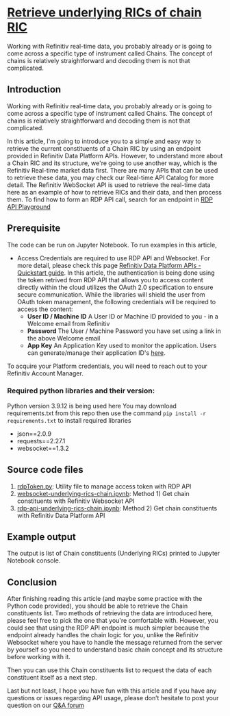 # [Retrieve underlying RICs of chain RIC](https://developers.refinitiv.com/en/article-catalog/article/Retrieve-underlying-RICs-of-chain-RIC)

Working with Refinitiv real-time data, you probably already or is going to come across a specific type of instrument called Chains. The concept of chains is relatively straightforward and decoding them is not that complicated.

## <a id="Introduction"></a>Introduction

Working with Refinitiv real-time data, you probably already or is going to come across a specific type of instrument called Chains. The concept of chains is relatively straightforward and decoding them is not that complicated.

In this article, I'm going to introduce you to a simple and easy way to retrieve the current constituents of a Chain RIC by using an endpoint provided in Refinitiv Data Platform APIs. However, to understand more about a Chain RIC and its structure, we're going to use another way, which is the Refinitiv Real-time market data first. There are many APIs that can be used to retrieve these data, you may check our Real-time API Catalog for more detail. The Refinitiv WebSocket API is used to retrieve the real-time data here as an example of how to retrieve RICs and their data, and then process them.
To find how to form an RDP API call, search for an endpoint in [RDP API Playground](https://apidocs.refinitiv.com/Apps/ApiDocs)

## <a id="Prerequisite"></a>Prerequisite
The code can be run on Jupyter Notebook. To run examples in this article,
-  Access Credentials are required to use RDP API and Websocket. For more detail, please check this page [Refinitiv Data Platform APIs - Quickstart guide](https://developers.refinitiv.com/en/api-catalog/refinitiv-data-platform/refinitiv-data-platform-apis/quick-start).
In this article, the authentication is being done using the token retrived from RDP API that allows you to access content directly within the cloud utilizes the OAuth 2.0 specification to ensure secure communication. While the libraries will shield the user from OAuth token management, the following credentials will be required to access the content:
   - **User ID / Machine ID**	A User ID or Machine ID provided to you - in a Welcome email from Refinitiv
   - **Password**	The User / Machine Password you have set using a link in the above Welcome email
   - **App Key**	An Application Key used to monitor the application. Users can generate/manage their application ID's [here](http://amers1-apps.platform.refinitiv.com/apps/appkeygenerator).

To acquire your Platform credentials, you will need to reach out to your Refinitiv Account Manager.

### Required python libraries and their version:
Python version 3.9.12 is being used here
You may download requirements.txt from this repo then use the command `pip install -r requirements.txt` to install required libraries
-  json==2.0.9
-  requests==2.27.1
-  websocket==1.3.2

## <a id="SourceCodeFiles"></a>Source code files
1. [rdpToken.py](https://github.com/Refinitiv-API-Samples/Article.RDP.WebSocket.RetrieveUnderlyingRicsOfChain/blob/main/rdpToken.py): Utility file to manage access token with RDP API
2. [websocket-underlying-rics-chain.ipynb](https://github.com/Refinitiv-API-Samples/Article.RDP.WebSocket.RetrieveUnderlyingRicsOfChain/blob/main/websocket-underlying-rics-chain.ipynb): Method 1) Get chain constituents with Refinitiv Websocket API
3. [rdp-api-underlying-rics-chain.ipynb](https://github.com/Refinitiv-API-Samples/Article.RDP.WebSocket.RetrieveUnderlyingRicsOfChain/blob/main/rdp-api-underlying-rics-chain.ipynb): Method 2) Get chain constituents with Refinitiv Data Platform API

## <a id="ExampleOutput"></a>Example output
The output is list of Chain constituents (Underlying RICs) printed to Jupyter Notebook console.

## <a id="Conclusion"></a>Conclusion
After finishing reading this article (and maybe some practice with the Python code provided), you should be able to retrieve the Chain constituents list. Two methods of retrieving the data are introduced here, please feel free to pick the one that you're comfortable with. However, you could see that using the RDP API endpoint is much simpler because the endpoint already handles the chain logic for you, unlike the Refinitiv Websocket where you have to handle the message returned from the server by yourself so you need to understand basic chain concept and its structure before working with it.

Then you can use this Chain constituents list to request the data of each constituent itself as a next step.

Last but not least, I hope you have fun with this article and if you have any questions or issues regarding API usage, please don’t hesitate to post your question on our [Q&A forum](https://community.developers.refinitiv.com/)
